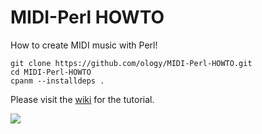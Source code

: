 # MIDI-Perl HOWTO

How to create MIDI music with Perl!

    git clone https://github.com/ology/MIDI-Perl-HOWTO.git
    cd MIDI-Perl-HOWTO
    cpanm --installdeps .

Please visit the [wiki](https://github.com/ology/MIDI-Perl-HOWTO/wiki) for the tutorial.

![](https://raw.githubusercontent.com/wiki/ology/MIDI-Perl-HOWTO/piano-camel.png?raw=true)
